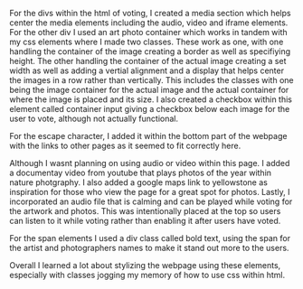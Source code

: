 For the divs within the html of voting, I created a media section which helps center the media elements including the audio, video and iframe elements. 
For the other div I used an art photo container which works in tandem with my css elements where I made two classes.
These work as one, with one handling the container of the image creating a border as well as specifiying height. The other handling the container of the actual image creating a set width as well as adding a vertial alignment and a display that helps center the images in a row rather than vertically.
This includes the classes with one being the image container for the actual image and the actual container for where the image is placed and its size.
I also created a checkbox within this element called container input giving a checkbox below each image for the user to vote, although not actually functional.

For the escape character, I added it within the bottom part of the webpage with the links to other pages as it seemed to fit correctly here.

Although I wasnt planning on using audio or video within this page. I added a documentay video from youtube that plays photos of the year within nature photgraphy.
I also added a google maps link to yellowstone as inspiration for those who view the page for a great spot for photos.
Lastly, I incorporated an audio file that is calming and can be played while voting for the artwork and photos. This was intentionally placed at the top so users can listen to it while voting rather than enabling it after users have voted.

For the span elements I used a div class called bold text, using the span for the artist and photographers names to make it stand out more to the users.

Overall I learned a lot about stylizing the webpage using these elements, especially with classes jogging my memory of how to use css within html.



